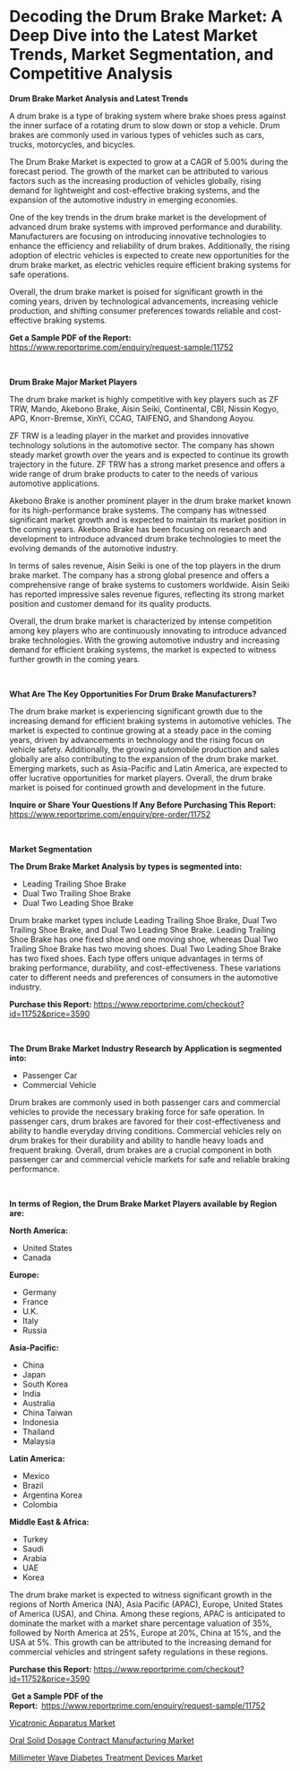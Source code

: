 <p><h1>Decoding the Drum Brake Market: A Deep Dive into the Latest Market Trends, Market Segmentation, and Competitive Analysis</h1></p><p><strong>Drum Brake Market Analysis and Latest Trends</strong></p>
<p><p>A drum brake is a type of braking system where brake shoes press against the inner surface of a rotating drum to slow down or stop a vehicle. Drum brakes are commonly used in various types of vehicles such as cars, trucks, motorcycles, and bicycles.</p><p>The Drum Brake Market is expected to grow at a CAGR of 5.00% during the forecast period. The growth of the market can be attributed to various factors such as the increasing production of vehicles globally, rising demand for lightweight and cost-effective braking systems, and the expansion of the automotive industry in emerging economies.</p><p>One of the key trends in the drum brake market is the development of advanced drum brake systems with improved performance and durability. Manufacturers are focusing on introducing innovative technologies to enhance the efficiency and reliability of drum brakes. Additionally, the rising adoption of electric vehicles is expected to create new opportunities for the drum brake market, as electric vehicles require efficient braking systems for safe operations.</p><p>Overall, the drum brake market is poised for significant growth in the coming years, driven by technological advancements, increasing vehicle production, and shifting consumer preferences towards reliable and cost-effective braking systems.</p></p>
<p><strong>Get a Sample PDF of the Report:&nbsp;</strong> <a href="https://www.reportprime.com/enquiry/request-sample/11752">https://www.reportprime.com/enquiry/request-sample/11752</a></p>
<p>&nbsp;</p>
<p><strong>Drum Brake Major Market Players</strong></p>
<p><p>The drum brake market is highly competitive with key players such as ZF TRW, Mando, Akebono Brake, Aisin Seiki, Continental, CBI, Nissin Kogyo, APG, Knorr-Bremse, XinYi, CCAG, TAIFENG, and Shandong Aoyou. </p><p>ZF TRW is a leading player in the market and provides innovative technology solutions in the automotive sector. The company has shown steady market growth over the years and is expected to continue its growth trajectory in the future. ZF TRW has a strong market presence and offers a wide range of drum brake products to cater to the needs of various automotive applications.</p><p>Akebono Brake is another prominent player in the drum brake market known for its high-performance brake systems. The company has witnessed significant market growth and is expected to maintain its market position in the coming years. Akebono Brake has been focusing on research and development to introduce advanced drum brake technologies to meet the evolving demands of the automotive industry.</p><p>In terms of sales revenue, Aisin Seiki is one of the top players in the drum brake market. The company has a strong global presence and offers a comprehensive range of brake systems to customers worldwide. Aisin Seiki has reported impressive sales revenue figures, reflecting its strong market position and customer demand for its quality products.</p><p>Overall, the drum brake market is characterized by intense competition among key players who are continuously innovating to introduce advanced brake technologies. With the growing automotive industry and increasing demand for efficient braking systems, the market is expected to witness further growth in the coming years.</p></p>
<p>&nbsp;</p>
<p><strong>What Are The Key Opportunities For Drum Brake Manufacturers?</strong></p>
<p><p>The drum brake market is experiencing significant growth due to the increasing demand for efficient braking systems in automotive vehicles. The market is expected to continue growing at a steady pace in the coming years, driven by advancements in technology and the rising focus on vehicle safety. Additionally, the growing automobile production and sales globally are also contributing to the expansion of the drum brake market. Emerging markets, such as Asia-Pacific and Latin America, are expected to offer lucrative opportunities for market players. Overall, the drum brake market is poised for continued growth and development in the future.</p></p>
<p><strong>Inquire or Share Your Questions If Any Before Purchasing This Report:</strong> <a href="https://www.reportprime.com/enquiry/pre-order/11752">https://www.reportprime.com/enquiry/pre-order/11752</a></p>
<p>&nbsp;</p>
<p><strong>Market Segmentation</strong></p>
<p><strong>The Drum Brake Market Analysis by types is segmented into:</strong></p>
<p><ul><li>Leading Trailing Shoe Brake</li><li>Dual Two Trailing Shoe Brake</li><li>Dual Two Leading Shoe Brake</li></ul></p>
<p><p>Drum brake market types include Leading Trailing Shoe Brake, Dual Two Trailing Shoe Brake, and Dual Two Leading Shoe Brake. Leading Trailing Shoe Brake has one fixed shoe and one moving shoe, whereas Dual Two Trailing Shoe Brake has two moving shoes. Dual Two Leading Shoe Brake has two fixed shoes. Each type offers unique advantages in terms of braking performance, durability, and cost-effectiveness. These variations cater to different needs and preferences of consumers in the automotive industry.</p></p>
<p><strong>Purchase this Report:&nbsp;</strong><a href="https://www.reportprime.com/checkout?id=11752&price=3590">https://www.reportprime.com/checkout?id=11752&price=3590</a></p>
<p>&nbsp;</p>
<p><strong>The Drum Brake Market Industry Research by Application is segmented into:</strong></p>
<p><ul><li>Passenger Car</li><li>Commercial Vehicle</li></ul></p>
<p><p>Drum brakes are commonly used in both passenger cars and commercial vehicles to provide the necessary braking force for safe operation. In passenger cars, drum brakes are favored for their cost-effectiveness and ability to handle everyday driving conditions. Commercial vehicles rely on drum brakes for their durability and ability to handle heavy loads and frequent braking. Overall, drum brakes are a crucial component in both passenger car and commercial vehicle markets for safe and reliable braking performance.</p></p>
<p>&nbsp;</p>
<p><strong>In terms of Region, the Drum Brake Market Players available by Region are:</strong></p>
<p>
    <p> <strong> North America: </strong>
        <ul>
            <li>United States</li>
            <li>Canada</li>
        </ul>
        </p> 
    <p> <strong> Europe: </strong>
        <ul>
            <li>Germany</li>
            <li>France</li>
            <li>U.K.</li>
            <li>Italy</li>
            <li>Russia</li>
        </ul>
        </p> 
    <p> <strong> Asia-Pacific: </strong>
        <ul>
            <li>China</li>
            <li>Japan</li>
            <li>South Korea</li>
            <li>India</li>
            <li>Australia</li>
            <li>China Taiwan</li>
            <li>Indonesia</li>
            <li>Thailand</li>
            <li>Malaysia</li>
        </ul>
        </p> 
    <p> <strong> Latin America: </strong>
        <ul>
            <li>Mexico</li>
            <li>Brazil</li>
            <li>Argentina Korea</li>
            <li>Colombia</li>
        </ul>
        </p> 
    <p> <strong> Middle East & Africa: </strong>
        <ul>
            <li>Turkey</li>
            <li>Saudi</li>
            <li>Arabia</li>
            <li>UAE</li>
            <li>Korea</li>
        </ul>
    </p>
    </p>
<p><p>The drum brake market is expected to witness significant growth in the regions of North America (NA), Asia Pacific (APAC), Europe, United States of America (USA), and China. Among these regions, APAC is anticipated to dominate the market with a market share percentage valuation of 35%, followed by North America at 25%, Europe at 20%, China at 15%, and the USA at 5%. This growth can be attributed to the increasing demand for commercial vehicles and stringent safety regulations in these regions.</p></p>
<p><strong>Purchase this Report: </strong><a href="https://www.reportprime.com/checkout?id=11752&price=3590">https://www.reportprime.com/checkout?id=11752&price=3590</a></p>
<p>&nbsp;<strong>Get a Sample PDF of the Report:&nbsp;&nbsp;</strong><a href="https://www.reportprime.com/enquiry/request-sample/11752">https://www.reportprime.com/enquiry/request-sample/11752</a></p>
<p><strong></strong></p>
<p><p><a href="https://view.publitas.com/reportprime-1/vicatronic-apparatus-market-size-growth-and-forecast-from-2023-2030/">Vicatronic Apparatus Market</a></p><p><a href="https://view.publitas.com/reportprime-1/oral-solid-dosage-contract-manufacturing-market-research-report-provides-thorough-industry-overview-which-offers-an-in-depth-analysis-of-product-trends-and-new-market-divisions/">Oral Solid Dosage Contract Manufacturing Market</a></p><p><a href="https://view.publitas.com/reportprime-1/millimeter-wave-diabetes-treatment-devices-market-challenges-opportunities-and-growth-drivers-and-major-market-players-forecasted-for-period-from-2023-2030/">Millimeter Wave Diabetes Treatment Devices Market</a></p></p>
